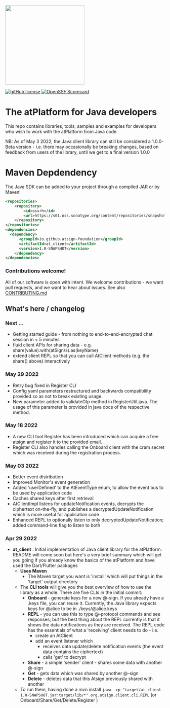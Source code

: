 <img width=250px src="https://atsign.dev/assets/img/atPlatform_logo_gray.svg?sanitize=true">

[![gitHub license](https://img.shields.io/badge/license-BSD3-blue.svg)](./LICENSE)
[![OpenSSF Scorecard](https://api.securityscorecards.dev/projects/github.com/atsign-foundation/at_java/badge)](https://api.securityscorecards.dev/projects/github.com/atsign-foundation/at_java)

# The atPlatform for Java developers

This repo contains libraries, tools, samples and examples for developers who wish
to work with the atPlatform from Java code.

NB: As of May 3 2022, the Java client library can still be considered a 1.0.0-Beta version - i.e. there may occasionally
be breaking changes, based on feedback from users of the library, until we get to a final version 1.0.0

# Maven Depdendency

The Java SDK can be added to your project through a compiled JAR or by Maven!

```xml
<repositories>
    <repository>
        <id>ossrh</id>
        <url>https://s01.oss.sonatype.org/content/repositories/snapshots</url>
    </repository>
</repositories>
<dependencies>
  <dependency>
      <groupId>io.github.atsign-foundation</groupId>
      <artifactId>at_client</artifactId>
      <version>1.0-SNAPSHOT</version>
    </dependency>
</dependencies>
```

### Contributions welcome!

All of our software is open with intent. We welcome contributions - we want pull requests, and we want
to hear about issues. See also [CONTRIBUTING.md](CONTRIBUTING.md)

## What's here / changelog
### Next ...
* Getting started guide - from nothing to end-to-end-encrypted chat session in < 5 minutes
* fluid client APIs for sharing data - e.g. share(value).with(atSign/s).as(keyName)
* extend client REPL so that you can call AtClient methods (e.g. the share() above) interactively 

### May 29 2022
* Retry bug fixed in Register CLI
* Config yaml parameters restructured and backwards compatibility provided so as not to break existing usage.
* New parameter added to validateOtp method in RegisterUtil.java. The usage of this parameter is provided in
java docs of the respective method.


### May 18 2022
* A new CLI tool Register has been introduced which can acquire a free atsign and register it to the provided email.
* Register CLI also handles calling the Onboard client with the cram secret which was received during the registration process.

### May 03 2022
* Better event distribution
* Improved Monitor's event generation
* Added 'userDefined' to the AtEventType enum, to allow the event bus to be used by application code
* Caches shared keys after first retrieval
* AtClientImpl listens for updateNotification events, decrypts the ciphertext on-the-fly, and publishes a decryptedUpdateNotification
which is more useful for application code
* Enhanced REPL to optionally listen to only decryptedUpdateNotification; added command-line flag to listen to both

### Apr 29 2022
* **at_client** : Initial implementation of Java client library for the atPlatform. README will come soon 
but here's a very brief summary which will get you going if you already know the basics of the atPlatform
and have used the Dart/Flutter packages
  * **Uses Maven** 
    * The Maven target you want is 'install' which will put things in the 'target' output directory
  * The **CLI tools** will give you the best overview of how to use the library as a whole. There are five CLIs
    in the initial commit:
    * **Onboard** - generate keys for a new @-sign. If you already have a .keys file, you can reuse it.
      Currently, the Java library expects keys for @alice to be in ./keys/@alice.keys
    * **REPL** - you can use this to type @-protocol commands and see responses; but the best thing about the
      REPL currently is that it shows the data notifications as they are received. The REPL code has the
      essentials of what a 'receiving' client needs to do - i.e.
      * create an AtClient
      * add an event listener which
        * receives data update/delete notification events (the event data contains the ciphertext)
        * calls 'get' to decrypt
    * **Share** - a simple 'sender' client - shares some data with another @-sign
    * **Get** - gets data which was shared by another @-sign
    * **Delete** - deletes data that this Atsign previously shared with another
  * To run them, having done a mvn install 
    `java -cp "target/at_client-1.0-SNAPSHOT.jar:target/lib/*" org.atsign.client.cli.REPL` (or Onboard/Share/Get/Delete/Register )
